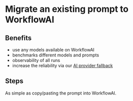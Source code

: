 # Migrate an existing prompt to WorkflowAI

## Benefits
- use any models available on WorkflowAI
- benchmarks different models and prompts
- observability of all runs
- increase the reliability via our [AI provider fallback](docs/cloud/reliability.md#ai-provider-fallback)

## Steps

As simple as copy/pasting the prompt into WorkflowAI.

